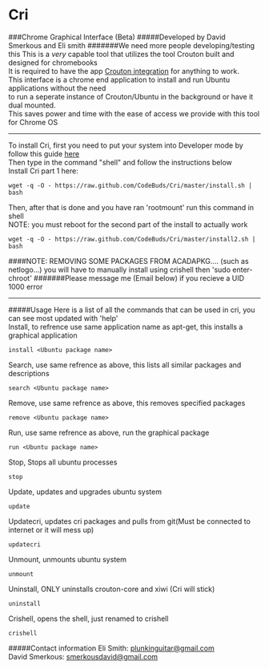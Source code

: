 # Cri
###Chrome Graphical Interface (Beta)
#####Developed by David Smerkous and Eli smith
#######We need more people developing/testing this
This is a *very* capable tool that utilizes the tool Crouton built and designed for chromebooks<br>
It is required to have the app <a href="https://chrome.google.com/webstore/detail/crouton-integration/gcpneefbbnfalgjniomfjknbcgkbijom" target="_new">Crouton integration</a> for anything to work.<br>
This interface is a chrome end application to install and run Ubuntu applications without the need<br>
to run a seperate instance of Crouton/Ubuntu in the background or have it dual mounted.<br>
This saves power and time with the ease of access we provide with this tool for Chrome OS <br>
______
To install Cri, first you need to put your system into Developer mode by follow this guide <a href="http://www.howtogeek.com/210817/how-to-enable-developer-mode-on-your-chromebook/" target="_new">here</a><br>
Then type in the command "shell" and follow the instructions below <br>
Install Cri part 1 here: <br>

    wget -q -O - https://raw.github.com/CodeBuds/Cri/master/install.sh | bash
Then, after that is done and you have ran 'rootmount' run this command in shell <br>
NOTE: you must reboot for the second part of the install to actually work<br>

    wget -q -O - https://raw.github.com/CodeBuds/Cri/master/install2.sh | bash


####NOTE: REMOVING SOME PACKAGES FROM ACADAPKG.... (such as netlogo...) you will have to manually install using crishell then 'sudo enter-chroot'
#######Please message me (Email below) if you recieve a UID 1000 error
_______
#####Usage
Here is a list of all the commands that can be used in cri, you can see most updated with 'help'<br>
Install, to refrence use same application name as apt-get, this installs a graphical application<br>

    install <Ubuntu package name>
Search, use same refrence as above, this lists all similar packages and descriptions<br>

    search <Ubuntu package name>
Remove, use same refrence as above, this removes specified packages<br>

    remove <Ubuntu package name>
Run, use same refrence as above, run the graphical package<br>

    run <Ubuntu package name>
Stop, Stops all ubuntu processes<br>

    stop 
Update, updates and upgrades ubuntu system<br>

    update
Updatecri, updates cri packages and pulls from git(Must be connected to internet or it will mess up)<br>

    updatecri
Unmount, unmounts ubuntu system<br>

    unmount
Uninstall, ONLY uninstalls crouton-core and xiwi (Cri will stick)<br>

    uninstall
Crishell, opens the shell, just renamed to crishell<br>

    crishell
#####Contact information
Eli Smith: plunkinguitar@gmail.com <br>
David Smerkous: smerkousdavid@gmail.com <br>

